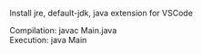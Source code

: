 Install jre, default-jdk, java extension for VSCode

Compilation: javac Main.java           
Execution: java Main
